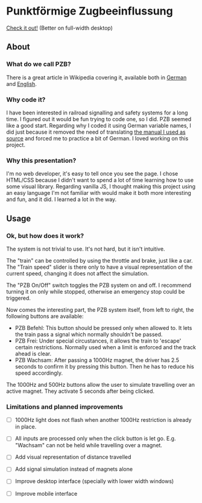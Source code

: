 # Punktförmige Zugbeeinflussung

[Check it out!](https://pzb-sim.netlify.app/) (Better on full-width desktop)

## About

### What do we call PZB?

There is a great article in Wikipedia covering it, available both in [German](https://de.wikipedia.org/wiki/Punktf%C3%B6rmige_Zugbeeinflussung) and [English](https://en.wikipedia.org/wiki/Punktf%C3%B6rmige_Zugbeeinflussung).

### Why code it?

I have been interested in railroad signalling and safety systems for a long time. I figured out it would be fun trying to code one, so I did. PZB seemed like a good start. Regarding why I coded it using German variable names, I did just because it removed the need of translating [the manual I used as source](https://fahrweg.dbnetze.com/resource/blob/1356070/261ffe250bcb5eaf3cdca6f34b048e87/rw_483-0113-data.pdf) and forced me to practice a bit of German. I loved working on this project.

### Why this presentation?

I'm no web developer, it's easy to tell once you see the page. I chose HTML/CSS because I didn't want to spend a lot of time learning how to use some visual library. Regarding vanilla JS, I thought making this project using an easy language I'm not familiar with would make it both more interesting and fun, and it did. I learned a lot in the way.

## Usage

### Ok, but how does it work?

The system is not trivial to use. It's not hard, but it isn't intuitive.

The "train" can be controlled by using the throttle and brake, just like a car. The "Train speed" slider is there only to have a visual representation of the current speed, changing it does not affect the simulation.

The "PZB On/Off" switch toggles the PZB system on and off. I recommend turning it on only while stopped, otherwise an emergency stop could be triggered.

Now comes the interesting part, the PZB system itself, from left to right, the following buttons are available:

- PZB Befehl: This button should be pressed only when allowed to. It lets the train pass a signal which normally shouldn't be passed.
- PZB Frei: Under special circustances, it allows the train to 'escape' certain restrictions. Normally used when a limit is enforced and the track ahead is clear.
- PZB Wachsam: After passing a 1000Hz magnet, the driver has 2.5 seconds to confirm it by pressing this button. Then he has to reduce his speed accordingly.

The 1000Hz and 500Hz buttons allow the user to simulate travelling over an active magnet. They activate 5 seconds after being clicked.

### Limitations and planned improvements

- [ ] 1000Hz light does not flash when another 1000Hz restriction is already in place.
- [ ] All inputs are processed only when the click button is let go. E.g. "Wachsam" can not be held while travelling over a magnet.
- [ ] Add visual representation of distance travelled
- [ ] Add signal simulation instead of magnets alone
- [ ] Improve desktop interface (specially with lower width windows)
- [ ] Improve mobile interface





